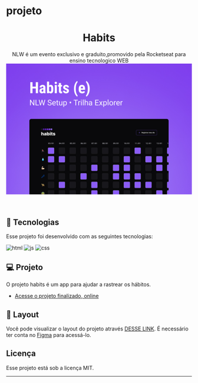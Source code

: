 # projeto<h1 align="center"> Habits </h1>



<p align="center">
NLW é um evento exclusivo e graduito,promovido pela Rocketseat para ensino tecnologico WEB<br>

  <img alt="projeto Devlinks" src="cover.jpg">
</p>
<br>

## 🚀 Tecnologias

Esse projeto foi desenvolvido com as seguintes tecnologias:

<img alin="center" alt="html" src="https://img.shields.io/badge/HTML5-E34F26?style=for-the-badge&logo=html5&logoColor=white"/>

<img alin="center" alt="js" src="https://img.shields.io/badge/JavaScript-323330?style=for-the-badge&logo=javascript&logoColor=F7DF1E"/>

<img alin="center" alt="css" src="https://img.shields.io/badge/CSS3-1572B6?style=for-the-badge&logo=css3&logoColor=white"/>


## 💻 Projeto

O projeto habits é um app para ajudar a rastrear os hábitos.

- [Acesse o projeto finalizado, online](https://renatodev23.github.io/projeto/)

## 🔖 Layout

Você pode visualizar o layout do projeto através [DESSE LINK](https://www.figma.com/community/file/1187422022288947321). É necessário ter conta no [Figma](https://figma.com) para acessá-lo.


## Licença

Esse projeto está sob a licença MIT.

---
